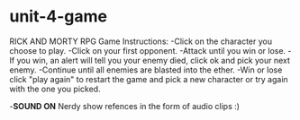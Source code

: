 # unit-4-game

RICK AND MORTY RPG Game 
Instructions:
-Click on the character you choose to play.
-Click on your first opponent. 
-Attack until you win or lose. 
-If you win, an alert will tell you your enemy died, click ok and pick your next enemy. 
-Continue until all enemies are blasted into the ether. 
-Win or lose click "play again" to restart the game and pick a new character or try again with the one you picked.


-**SOUND ON** Nerdy show refences in the form of audio clips :) 